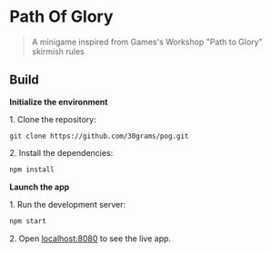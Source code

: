 # Path Of Glory

> A minigame inspired from Games's Workshop "Path to Glory" skirmish rules
> 

## Build

**Initialize the environment**

1\. Clone the repository:

```
git clone https://github.com/30grams/pog.git
```

2\. Install the dependencies:

```bash
npm install
```


**Launch the app**

1\. Run the development server:

```bash
npm start
```

2\. Open [localhost:8080](http://localhost:8080) to see the live app.
